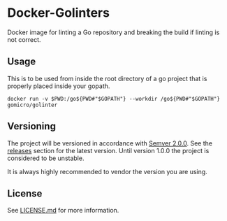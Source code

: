 # Docker-Golinters
Docker image for linting a Go repository and breaking the build if linting is not correct.

## Usage

This is to be used from inside the root directory of a go project that is properly placed inside your gopath.

```
docker run -v $PWD:/go${PWD#"$GOPATH"} --workdir /go${PWD#"$GOPATH"} gomicro/golinter
```

## Versioning

The project will be versioned in accordance with [Semver 2.0.0](https://semver.org). See the [releases](https://github.com/gomicro/docker-golinters/releases) section for the latest version. Until version 1.0.0 the project is considered to be unstable.

It is always highly recommended to vendor the version you are using.

## License
See [LICENSE.md](./LICENSE.md) for more information.
